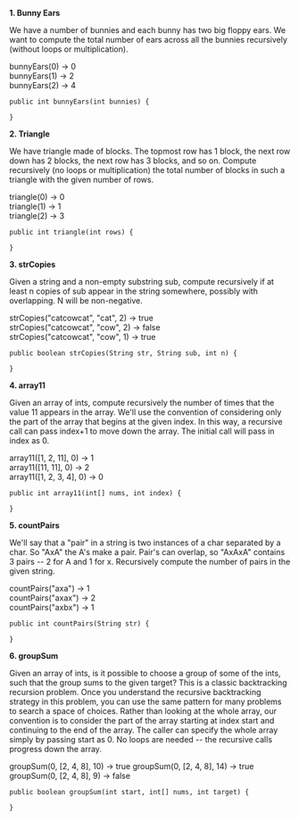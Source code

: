 **1. Bunny Ears**


We have a number of bunnies and each bunny has two big floppy ears. We want to compute the total number of ears across all the bunnies recursively (without loops or multiplication).


bunnyEars(0) → 0  
bunnyEars(1) → 2  
bunnyEars(2) → 4  

```
public int bunnyEars(int bunnies) {
  
}
```

**2. Triangle**

We have triangle made of blocks. The topmost row has 1 block, the next row down has 2 blocks, the next row has 3 blocks, and so on. Compute recursively (no loops or multiplication) the total number of blocks in such a triangle with the given number of rows.


triangle(0) → 0  
triangle(1) → 1  
triangle(2) → 3  

```
public int triangle(int rows) {
  
}
```

**3. strCopies**

Given a string and a non-empty substring sub, compute recursively if at least n copies of sub appear in the string somewhere, possibly with overlapping. N will be non-negative.


strCopies("catcowcat", "cat", 2) → true  
strCopies("catcowcat", "cow", 2) → false  
strCopies("catcowcat", "cow", 1) → true  

```
public boolean strCopies(String str, String sub, int n) {
  
}
```

**4. array11**

Given an array of ints, compute recursively the number of times that the value 11 appears in the array. We'll use the convention of considering only the part of the array that begins at the given index. In this way, a recursive call can pass index+1 to move down the array. The initial call will pass in index as 0.


array11([1, 2, 11], 0) → 1  
array11([11, 11], 0) → 2  
array11([1, 2, 3, 4], 0) → 0  

```
public int array11(int[] nums, int index) {
  
}
```

**5. countPairs**

We'll say that a "pair" in a string is two instances of a char separated by a char. So "AxA" the A's make a pair. Pair's can overlap, so "AxAxA" contains 3 pairs -- 2 for A and 1 for x. Recursively compute the number of pairs in the given string.


countPairs("axa") → 1  
countPairs("axax") → 2  
countPairs("axbx") → 1  

```
public int countPairs(String str) {
  
}

```

**6. groupSum**

Given an array of ints, is it possible to choose a group of some of the ints, such that the group sums to the given target? This is a classic backtracking recursion problem. Once you understand the recursive backtracking strategy in this problem, you can use the same pattern for many problems to search a space of choices. Rather than looking at the whole array, our convention is to consider the part of the array starting at index start and continuing to the end of the array. The caller can specify the whole array simply by passing start as 0. No loops are needed -- the recursive calls progress down the array.

groupSum(0, [2, 4, 8], 10) → true
groupSum(0, [2, 4, 8], 14) → true
groupSum(0, [2, 4, 8], 9) → false


```
public boolean groupSum(int start, int[] nums, int target) {
  
}
```
